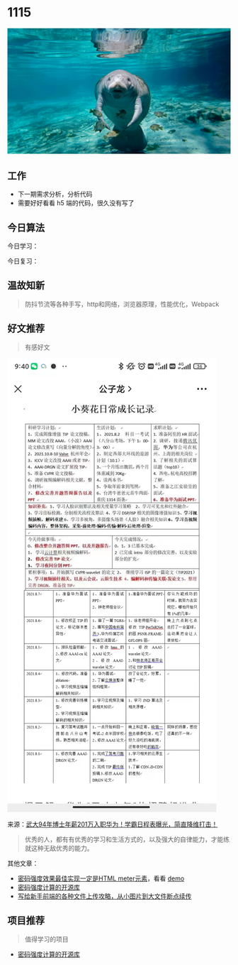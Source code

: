 
# 1115

![](./bg-imgs/1115.jpg)

## 工作

- 下一期需求分析，分析代码
- 需要好好看看 h5 端的代码，很久没有写了

## 今日算法

今日学习：


今日复习：


## 温故知新
> 防抖节流等各种手写，http和网络，浏览器原理，性能优化，Webpack


## 好文推荐
> 有感好文

![](./imgs/study-hero.jpg)

来源：[武大94年博士年薪201万入职华为！学霸日程表曝光，简直降维打击！](https://mp.weixin.qq.com/s/DMfytFG4PwwwaWLRIva9kA)

> 优秀的人，都有有优秀的学习和生活方式的，以及强大的自律能力，才能练就这种无敌优秀的能力。

其他文章： 

- [密码强度效果最佳实现一定是HTML meter元素](https://www.zhangxinxu.com/wordpress/2021/11/html-meter-password/)，看看 [demo](https://www.zhangxinxu.com/study/202111/form-password-strong-demo.php)
- [密码强度计算的开源库](https://github.com/dropbox/zxcvbn)
- [写给新手前端的各种文件上传攻略，从小图片到大文件断点续传](https://juejin.cn/post/6844903968338870285 )

## 项目推荐
> 值得学习的项目

- [密码强度计算的开源库](https://github.com/dropbox/zxcvbn)
